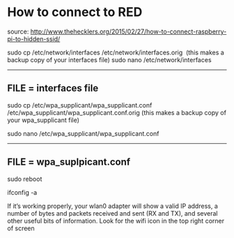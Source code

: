 # How to connect to RED

source: http://www.thehecklers.org/2015/02/27/how-to-connect-raspberry-pi-to-hidden-ssid/

sudo cp /etc/network/interfaces /etc/network/interfaces.orig 
            (this makes a backup copy of your interfaces file)
sudo nano /etc/network/interfaces

-----------------------------------------------------------------------------------------
FILE = interfaces file
-----------------------------------------------------------------------------------------
sudo cp /etc/wpa_supplicant/wpa_supplicant.conf /etc/wpa_supplicant/wpa_supplicant.conf.orig 
            (this makes a backup copy of your wpa_supplicant file)

sudo nano /etc/wpa_supplicant/wpa_supplicant.conf

-----------------------------------------------------------------------------
FILE = wpa_suplpicant.conf
-----------------------------------------------------------------------------

sudo reboot

ifconfig -a

If it’s working properly, your wlan0 adapter will show a valid IP address, a number of bytes and packets received and sent (RX and TX), and several other useful bits of information.
Look for the wifi icon in the top right corner of screen
